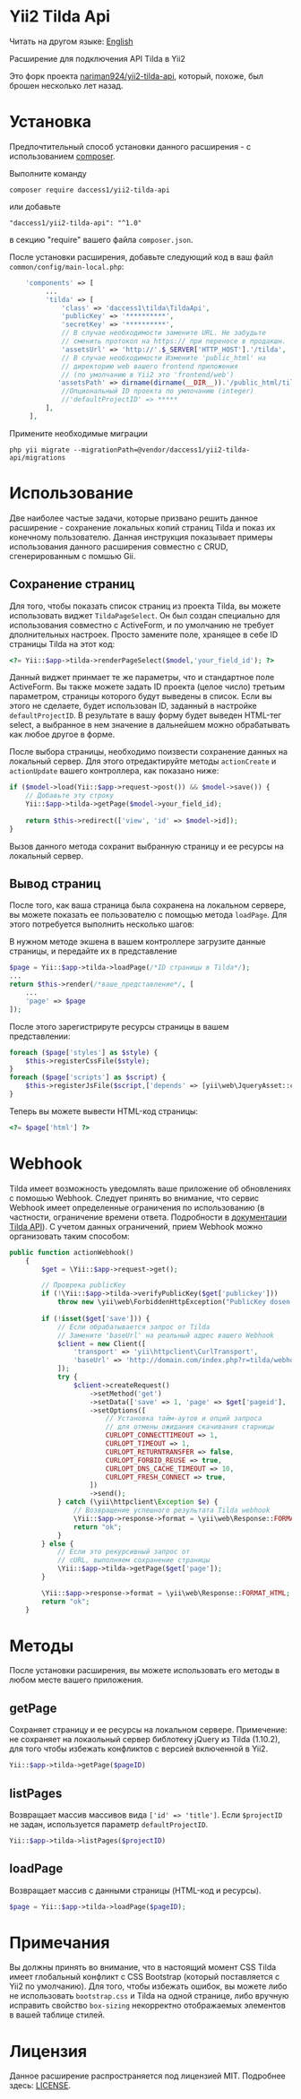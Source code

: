 Yii2 Tilda Api
==============

Читать на другом языке: [English](https://github.com/daccess1/yii2-tilda-api/blob/master/README.md)

Расширение для подключения API Tilda в Yii2

Это форк проекта [nariman924/yii2-tilda-api](https://github.com/nariman924/yii2-tilda-api), который, похоже, был брошен несколько лет назад.

Установка
=========

Предпочтительный способ установки данного расширения - с использованием [composer](http://getcomposer.org/download/).

Выполните команду

```
composer require daccess1/yii2-tilda-api
```

или добавьте

```
"daccess1/yii2-tilda-api": "^1.0"
```
в секцию "require" вашего файла `composer.json`.


После установки расширения, добавьте следующий код в ваш файл `common/config/main-local.php`:

```php
    'components' => [
         ...
         'tilda' => [
             'class' => 'daccess1\tilda\TildaApi',
             'publicKey' => '**********',
             'secretKey' => '**********',
             // В случае необходимости замените URL. Не забудьте
             // сменить протокол на https:// при переносе в продакшн.
             'assetsUrl' => 'http://'.$_SERVER['HTTP_HOST'].'/tilda',
             // В случае необходимости Измените 'public_html' на
             // директорию web вашего frontend приложения
             // (по умолчанию в Yii2 это 'frontend/web')
            'assetsPath' => dirname(dirname(__DIR__)).'/public_html/tilda',
             //Опциональный ID проекта по умлочанию (integer)
             //'defaultProjectID' => *****
         ],
     ],
```

Примените необходимые миграции

```
php yii migrate --migrationPath=@vendor/daccess1/yii2-tilda-api/migrations
```

Использование
=============
Две наиболее частые задачи, которые призвано решить данное расширение - сохранение локальных копий страниц Tilda и показ их конечному пользователю. Данная инструкция показывает примеры использования данного расширения совместно с CRUD, сгенерированным с помшью Gii.

Сохранение страниц
------------------
Для того, чтобы показать список страниц из проекта Tilda, вы можете использовать виджет `TildaPageSelect`. Он был создан специально для использования совместно с ActiveForm, и по умолчанию не требует дполнительных настроек. Просто замените поле, хранящее в себе ID страницы Tilda на этот код:
```php
<?= Yii::$app->tilda->renderPageSelect($model,'your_field_id'); ?>
```
Данный виджет принмает те же параметры, что и стандартное поле ActiveForm. Вы также можете задать ID проекта (целое число) третьим параметром, страницы которого будут выведены в список. Если вы этого не сделаете, будет использован ID, заданный в настройке `defaultProjectID`. В результате в вашу форму будет выведен HTML-тег select, а выбранное в нем значение в дальнейшем можно обрабатывать как любое другое в форме.

После выбора страницы, необходимо поизвести сохранение данных на локальный сервер. Для этого отредактируйте методы `actionCreate` и `actionUpdate` вашего контроллера, как показано ниже:
```php
if ($model->load(Yii::$app->request->post()) && $model->save()) {
    // Добавьте эту строку
    Yii::$app->tilda->getPage($model->your_field_id);
    
    return $this->redirect(['view', 'id' => $model->id]);
}
```
Вызов данного метода сохранит выбранную страницу и ее ресурсы на локальный сервер.

Вывод страниц
-------------

После того, как ваша страница была сохранена на локальном сервере, вы можете показать ее пользователю с помощью метода `loadPage`. Для этого потребуется выполнить несколько шагов:

В нужном методе экшена в вашем контроллере загрузите данные страницы, и передайте их в представление
```php
$page = Yii::$app->tilda->loadPage(/*ID страницы в Tilda*/);
...
return $this->render(/*ваше_представление*/, [
    ...
    'page' => $page
]);
```

После этого зарегистрируте ресурсы страницы в вашем представлении:
```php
foreach ($page['styles'] as $style) {
    $this->registerCssFile($style);
}
foreach ($page['scripts'] as $script) {
    $this->registerJsFile($script,['depends' => [yii\web\JqueryAsset::className()]]);
}
```

Теперь вы можете вывести HTML-код страницы:
```php
<?= $page['html'] ?>
```

Webhook
=======
Tilda имеет возможность уведомлять ваше приложение об обновлениях с помошью Webhook. Следует принять во внимание, что сервис Webhook имеет определенные ограничения по использованию (в частности, ограничение времени ответа. Подробности в [документации Tilda API](http://help-ru.tilda.ws/api)). С учетом данных ограничений, прием Webhook можно организовать таким способом:

```php
public function actionWebhook()
    {
        $get = \Yii::$app->request->get();

        // Проврека publicKey
        if (!\Yii::$app->tilda->verifyPublicKey($get['publickey']))
            throw new \yii\web\ForbiddenHttpException("PublicKey dosen't match");
        
        if (!isset($get['save'])) {
            // Если обрабатывается запрос от Tilda
            // Замените 'baseUrl' на реальный адрес вашего Webhook
            $client = new Client([
                'transport' => 'yii\httpclient\CurlTransport',
                'baseUrl' => 'http://domain.com/index.php?r=tilda/webhook'
            ]);
            try {
                $client->createRequest()
                    ->setMethod('get')
                    ->setData(['save' => 1, 'page' => $get['pageid'], 'publickey' => $get['publickey']])
                    ->setOptions([
                        // Установка тайм-аутов и опций запроса
                        // для отмены ожидания скачивания старницы
                        CURLOPT_CONNECTTIMEOUT => 1,
                        CURLOPT_TIMEOUT => 1,
                        CURLOPT_RETURNTRANSFER => false,
                        CURLOPT_FORBID_REUSE => true,
                        CURLOPT_DNS_CACHE_TIMEOUT => 10,
                        CURLOPT_FRESH_CONNECT => true,
                    ])
                    ->send();
            } catch (\yii\httpclient\Exception $e) {
                // Возвращение успешного результата Tilda webhook
                \Yii::$app->response->format = \yii\web\Response::FORMAT_HTML;
                return "ok";
            }
        } else {
            // Если это рекурсивный запрос от 
            // cURL, выполняем сохранение страницы
            \Yii::$app->tilda->getPage($get['page']);
        }

        \Yii::$app->response->format = \yii\web\Response::FORMAT_HTML;
        return "ok";
    }
```

Методы
=====
После установки расширения, вы можете использовать его методы в любом месте вашего приложения.

getPage
-------
Сохраняет страницу и ее ресурсы на локальном сервере. Примечение: не сохраняет на локаольный сервер библотеку jQuery из Tilda (1.10.2), для того чтобы избежать конфликтов с версией включенной в Yii2.
```php
Yii::$app->tilda->getPage($pageID)
```

listPages
---------
Возвращает массив массивов вида `['id' => 'title']`. Если `$projectID` не задан, используется параметр `defaultProjectID`.
```php
Yii::$app->tilda->listPages($projectID)
```

loadPage
---
Возвращает массив с данными страницы (HTML-код и ресурсы).
```php
$page = Yii::$app->tilda->loadPage($pageID);
```


Примечания
==========
Вы должны принять во внимание, что в настоящий момент CSS Tilda имеет глобальный конфликт с CSS Bootstrap (который поставляется с Yii2 по умолчанию). Для того, чтобы избежать ошибок, вы можете либо не использовать `bootstrap.css` и Tilda на одной странице, либо вручную исправить свойство `box-sizing` некорректно отображаемых элементов в вашей таблице стилей.


Лицензия 
========
Данное расширение распространяется под лицензией MIT. Подробнее здесь: [LICENSE](https://github.com/daccess1/yii2-tilda-api/blob/master/LICENSE).
